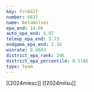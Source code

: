 ```yaml
---
key: frc6637
number: 6637
name: BetaWolves
epa_end: 14.86
auto_epa_end: 6.97
teleop_epa_end: 5.73
endgame_epa_end: 2.16
winrate: 0.4643
district_epa_rank: 246
district_epa_percentile: 0.5186
type: Team
---
```

[[2024miesc]]
[[2024milsu]]
